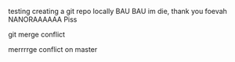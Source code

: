 testing creating a git repo locally
BAU BAU
im die, thank you foevah
NANORAAAAAA
Piss


git merge conflict

merrrrge conflict on master

